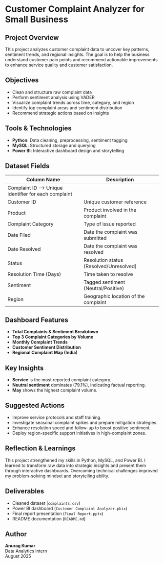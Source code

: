 # Customer Complaint Analyzer for Small Business

## Project Overview

This project analyzes customer complaint data to uncover key patterns, sentiment trends, and regional insights. The goal is to help the business understand customer pain points and recommend actionable improvements to enhance service quality and customer satisfaction.


## Objectives

- Clean and structure raw complaint data
- Perform sentiment analysis using VADER
- Visualize complaint trends across time, category, and region
- Identify top complaint areas and sentiment distribution
- Recommend strategic actions based on insights


## Tools & Technologies

- **Python**: Data cleaning, preprocessing, sentiment tagging
- **MySQL**: Structured storage and querying
- **Power BI**: Interactive dashboard design and storytelling


## Dataset Fields

| Column Name              | Description                              |
|--------------------------|------------------------------------------|
| Complaint ID       -->     Unique identifier for each complaint     |
| Customer ID              | Unique customer reference                |
| Product                  | Product involved in the complaint        |
| Complaint Category       | Type of issue reported                   |
| Date Filed               | Date the complaint was submitted         |
| Date Resolved            | Date the complaint was resolved          |
| Status                   | Resolution status (Resolved/Unresolved)  |
| Resolution Time (Days)   | Time taken to resolve                    |
| Sentiment                | Tagged sentiment (Neutral/Positive)      |
| Region                   | Geographic location of the complaint     |


## Dashboard Features

- **Total Complaints & Sentiment Breakdown**
- **Top 3 Complaint Categories by Volume**
- **Monthly Complaint Trends**
- **Customer Sentiment Distribution**
- **Regional Complaint Map (India)**


## Key Insights

- **Service** is the most reported complaint category.
- **Neutral sentiment** dominates (79.1%), indicating factual reporting.
- **May** shows the highest complaint volume.

## Suggested Actions

- Improve service protocols and staff training.
- Investigate seasonal complaint spikes and prepare mitigation strategies.
- Enhance resolution speed and follow-up to boost positive sentiment.
- Deploy region-specific support initiatives in high-complaint zones.

## Reflection & Learnings

This project strengthened my skills in Python, MySQL, and Power BI. I learned to transform raw data into strategic insights and present them through interactive dashboards. Overcoming technical challenges improved my problem-solving mindset and storytelling ability.

## Deliverables

- Cleaned dataset (`complaints.csv`)
- Power BI dashboard (`Customer Complaint Analyzer.pbix`)
- Final report presentation (`Final Report.pptx`)
- README documentation (`README.md`)

## Author

**Anurag Kumar**  
Data Analytics Intern  
August 2025
